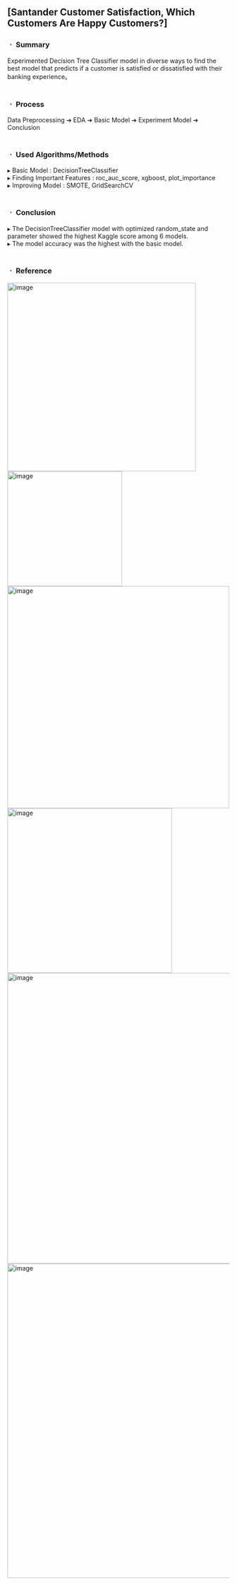 ## [Santander Customer Satisfaction, Which Customers Are Happy Customers?]

### ㆍ Summary
Experimented Decision Tree Classifier model in diverse ways 
to find the best model that predicts if a customer is satisfied or dissatisfied with their banking experience。
<br/>
<br/>
### ㆍ Process
Data Preprocessing ➔ EDA ➔ Basic Model ➔ Experiment Model ➔ Conclusion
<br/>
<br/>
### ㆍ Used Algorithms/Methods
▸ Basic Model : DecisionTreeClassifier
<br/>
▸ Finding Important Features : roc_auc_score, xgboost, plot_importance
<br/>
▸ Improving Model : SMOTE, GridSearchCV
<br/>
<br/>
### ㆍ Conclusion
▸ The DecisionTreeClassifier model with optimized random_state and parameter showed the highest Kaggle score among 6 models.
<br/>
▸ The model accuracy was the highest with the basic model.
<br/>
<br/>
### ㆍ Reference
<img width="427" alt="image" src="https://github.com/jwhm7/MS-Business-Analytics-Projects/assets/82855650/67118eff-4aa8-4ab7-ad9c-80847e81819f">
<br/>
<img width="260" alt="image" src="https://github.com/jwhm7/MS-Business-Analytics-Projects/assets/82855650/0a36c11b-5ce1-47c1-9516-2d59e0b55d7f">
<br/>
<img width="503" alt="image" src="https://github.com/jwhm7/MS-Business-Analytics-Projects/assets/82855650/d0f86750-c66a-4035-a8c8-59959be3aea8">
<br/>
<img width="373" alt="image" src="https://github.com/jwhm7/MS-Business-Analytics-Projects/assets/82855650/f4386474-2b46-426a-9ac0-e69993478a82">
<br/>
<img width="658" alt="image" src="https://github.com/jwhm7/MS-Business-Analytics-Projects/assets/82855650/f82a0ff9-6a3e-49ea-9ab3-77960a0567a2">
<br/>
<img width="712" alt="image" src="https://github.com/jwhm7/MS-Business-Analytics-Projects/assets/82855650/64ba889a-edfa-414b-aede-02e14d41aed0">
